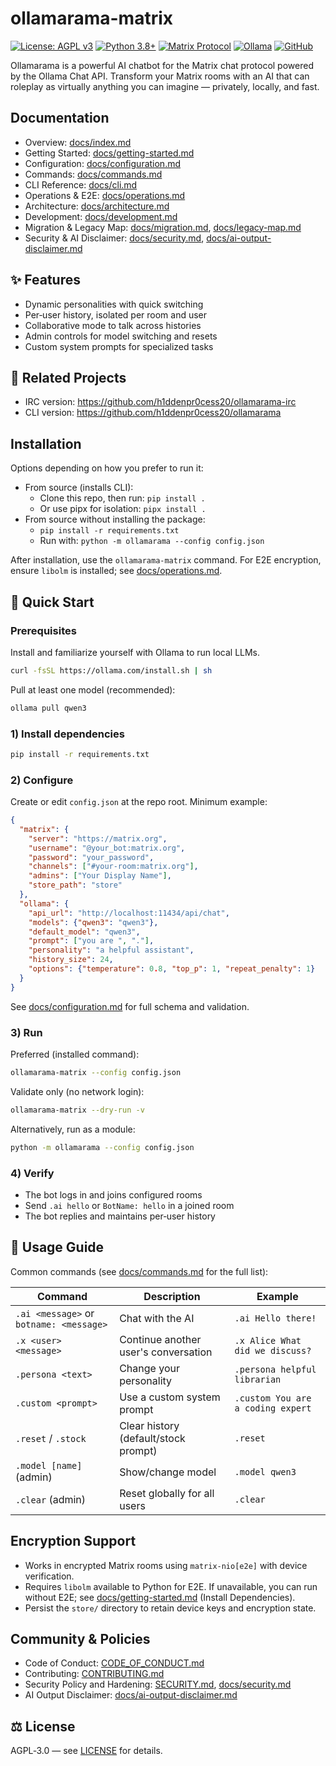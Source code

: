 # ollamarama-matrix

[![License: AGPL v3](https://img.shields.io/badge/License-AGPL_v3-blue.svg)](https://www.gnu.org/licenses/agpl-3.0)
[![Python 3.8+](https://img.shields.io/badge/python-3.8+-blue.svg)](https://www.python.org/downloads/)
[![Matrix Protocol](https://img.shields.io/badge/chat-Matrix-green.svg)](https://matrix.org/)
[![Ollama](https://img.shields.io/badge/AI-Ollama-orange.svg)](https://ollama.com/)
[![GitHub](https://img.shields.io/github/stars/h1ddenpr0cess20/ollamarama-matrix?style=social)](https://github.com/h1ddenpr0cess20/ollamarama-matrix)

Ollamarama is a powerful AI chatbot for the Matrix chat protocol powered by the Ollama Chat API. Transform your Matrix rooms with an AI that can roleplay as virtually anything you can imagine — privately, locally, and fast.

## Documentation

- Overview: [docs/index.md](docs/index.md)
- Getting Started: [docs/getting-started.md](docs/getting-started.md)
- Configuration: [docs/configuration.md](docs/configuration.md)
- Commands: [docs/commands.md](docs/commands.md)
- CLI Reference: [docs/cli.md](docs/cli.md)
- Operations & E2E: [docs/operations.md](docs/operations.md)
- Architecture: [docs/architecture.md](docs/architecture.md)
- Development: [docs/development.md](docs/development.md)
- Migration & Legacy Map: [docs/migration.md](docs/migration.md), [docs/legacy-map.md](docs/legacy-map.md)
- Security & AI Disclaimer: [docs/security.md](docs/security.md), [docs/ai-output-disclaimer.md](docs/ai-output-disclaimer.md)

## ✨ Features

- Dynamic personalities with quick switching
- Per‑user history, isolated per room and user
- Collaborative mode to talk across histories
- Admin controls for model switching and resets
- Custom system prompts for specialized tasks

## 🌟 Related Projects

- IRC version: <https://github.com/h1ddenpr0cess20/ollamarama-irc>
- CLI version: <https://github.com/h1ddenpr0cess20/ollamarama>

## Installation

Options depending on how you prefer to run it:

- From source (installs CLI):
  - Clone this repo, then run: `pip install .`
  - Or use pipx for isolation: `pipx install .`
- From source without installing the package:
  - `pip install -r requirements.txt`
  - Run with: `python -m ollamarama --config config.json`

After installation, use the `ollamarama-matrix` command. For E2E encryption, ensure `libolm` is installed; see [docs/operations.md](docs/operations.md).

## 🚀 Quick Start

### Prerequisites

Install and familiarize yourself with Ollama to run local LLMs.

```bash
curl -fsSL https://ollama.com/install.sh | sh
```

Pull at least one model (recommended):

```bash
ollama pull qwen3
```

### 1) Install dependencies

```bash
pip install -r requirements.txt
```

### 2) Configure

Create or edit `config.json` at the repo root. Minimum example:

```json
{
  "matrix": {
    "server": "https://matrix.org",
    "username": "@your_bot:matrix.org",
    "password": "your_password",
    "channels": ["#your-room:matrix.org"],
    "admins": ["Your Display Name"],
    "store_path": "store"
  },
  "ollama": {
    "api_url": "http://localhost:11434/api/chat",
    "models": {"qwen3": "qwen3"},
    "default_model": "qwen3",
    "prompt": ["you are ", "."],
    "personality": "a helpful assistant",
    "history_size": 24,
    "options": {"temperature": 0.8, "top_p": 1, "repeat_penalty": 1}
  }
}
```

See [docs/configuration.md](docs/configuration.md) for full schema and validation.

### 3) Run

Preferred (installed command):

```bash
ollamarama-matrix --config config.json
```

Validate only (no network login):

```bash
ollamarama-matrix --dry-run -v
```

Alternatively, run as a module:

```bash
python -m ollamarama --config config.json
```

### 4) Verify

- The bot logs in and joins configured rooms
- Send `.ai hello` or `BotName: hello` in a joined room
- The bot replies and maintains per‑user history

## 📖 Usage Guide

Common commands (see [docs/commands.md](docs/commands.md) for the full list):

| Command | Description | Example |
|---------|-------------|---------|
| `.ai <message>` or `botname: <message>` | Chat with the AI | `.ai Hello there!` |
| `.x <user> <message>` | Continue another user's conversation | `.x Alice What did we discuss?` |
| `.persona <text>` | Change your personality | `.persona helpful librarian` |
| `.custom <prompt>` | Use a custom system prompt | `.custom You are a coding expert` |
| `.reset` / `.stock` | Clear history (default/stock prompt) | `.reset` |
| `.model [name]` (admin) | Show/change model | `.model qwen3` |
| `.clear` (admin) | Reset globally for all users | `.clear` |

## Encryption Support

- Works in encrypted Matrix rooms using `matrix-nio[e2e]` with device verification.
- Requires `libolm` available to Python for E2E. If unavailable, you can run without E2E; see [docs/getting-started.md](docs/getting-started.md) (Install Dependencies).
- Persist the `store/` directory to retain device keys and encryption state.

## Community & Policies

- Code of Conduct: [CODE_OF_CONDUCT.md](CODE_OF_CONDUCT.md)
- Contributing: [CONTRIBUTING.md](CONTRIBUTING.md)
- Security Policy and Hardening: [SECURITY.md](SECURITY.md), [docs/security.md](docs/security.md)
- AI Output Disclaimer: [docs/ai-output-disclaimer.md](docs/ai-output-disclaimer.md)

## ⚖️ License

AGPL‑3.0 — see [LICENSE](LICENSE) for details.
